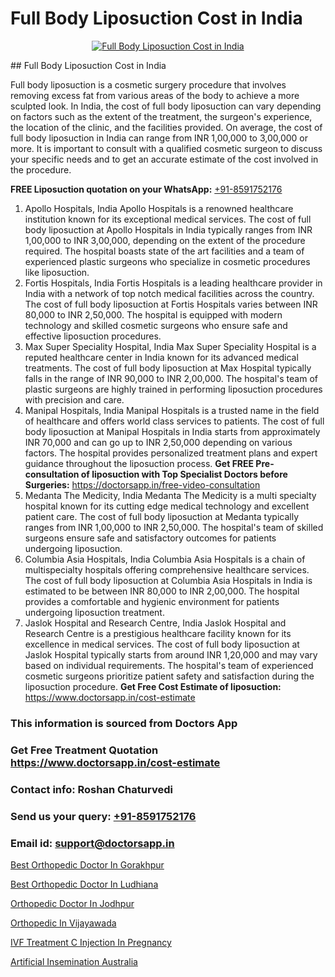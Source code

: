 # Full Body Liposuction Cost in India

<p align="center">
  <a href="null">
    <img src="null" alt="Full Body Liposuction Cost in India">
  </a>
</p>
## Full Body Liposuction Cost in India

Full body liposuction is a cosmetic surgery procedure that involves removing excess fat from various areas of the body to achieve a more sculpted look. In India, the cost of full body liposuction can vary depending on factors such as the extent of the treatment, the surgeon's experience, the location of the clinic, and the facilities provided. On average, the cost of full body liposuction in India can range from INR 1,00,000 to 3,00,000 or more. It is important to consult with a qualified cosmetic surgeon to discuss your specific needs and to get an accurate estimate of the cost involved in the procedure.

**FREE Liposuction quotation on your WhatsApp:**  [+91-8591752176](https://api.whatsapp.com/send?phone=8591752176)

1) Apollo Hospitals, India
Apollo Hospitals is a renowned healthcare institution known for its exceptional medical services. The cost of full body liposuction at Apollo Hospitals in India typically ranges from INR 1,00,000 to INR 3,00,000, depending on the extent of the procedure required. The hospital boasts state of the art facilities and a team of experienced plastic surgeons who specialize in cosmetic procedures like liposuction.
2) Fortis Hospitals, India
Fortis Hospitals is a leading healthcare provider in India with a network of top notch medical facilities across the country. The cost of full body liposuction at Fortis Hospitals varies between INR 80,000 to INR 2,50,000. The hospital is equipped with modern technology and skilled cosmetic surgeons who ensure safe and effective liposuction procedures.
3) Max Super Speciality Hospital, India
Max Super Speciality Hospital is a reputed healthcare center in India known for its advanced medical treatments. The cost of full body liposuction at Max Hospital typically falls in the range of INR 90,000 to INR 2,00,000. The hospital's team of plastic surgeons are highly trained in performing liposuction procedures with precision and care.
4) Manipal Hospitals, India
Manipal Hospitals is a trusted name in the field of healthcare and offers world class services to patients. The cost of full body liposuction at Manipal Hospitals in India starts from approximately INR 70,000 and can go up to INR 2,50,000 depending on various factors. The hospital provides personalized treatment plans and expert guidance throughout the liposuction process.
**Get FREE Pre-consultation of liposuction with Top Specialist Doctors before Surgeries:** https://doctorsapp.in/free-video-consultation
5) Medanta   The Medicity, India
Medanta   The Medicity is a multi specialty hospital known for its cutting edge medical technology and excellent patient care. The cost of full body liposuction at Medanta typically ranges from INR 1,00,000 to INR 2,50,000. The hospital's team of skilled surgeons ensure safe and satisfactory outcomes for patients undergoing liposuction.
6) Columbia Asia Hospitals, India
Columbia Asia Hospitals is a chain of multispecialty hospitals offering comprehensive healthcare services. The cost of full body liposuction at Columbia Asia Hospitals in India is estimated to be between INR 80,000 to INR 2,00,000. The hospital provides a comfortable and hygienic environment for patients undergoing liposuction treatment.
7) Jaslok Hospital and Research Centre, India
Jaslok Hospital and Research Centre is a prestigious healthcare facility known for its excellence in medical services. The cost of full body liposuction at Jaslok Hospital typically starts from around INR 1,20,000 and may vary based on individual requirements. The hospital's team of experienced cosmetic surgeons prioritize patient safety and satisfaction during the liposuction procedure.
**Get Free Cost Estimate of liposuction:** https://www.doctorsapp.in/cost-estimate

### This information is sourced from Doctors App 
### Get Free Treatment Quotation https://www.doctorsapp.in/cost-estimate
### Contact info: Roshan Chaturvedi 
### Send us your query: [+91-8591752176](https://api.whatsapp.com/send?phone=8591752176) 
### Email id: support@doctorsapp.in

[Best Orthopedic Doctor In Gorakhpur](https://www.linkedin.com/pulse/best-orthopedic-doctor-gorakhpur-knee-replacement-treatment-ufmqe?trackingId=h5iGI8QDYvjMxGvBnO%2BWDg%3D%3D&lipi=urn%3Ali%3Apage%3Ad_flagship3_company_admin%3B%2FMzkEXxJRqGf2zEVBOlEsA%3D%3D)

[Best Orthopedic Doctor In Ludhiana](https://www.linkedin.com/pulse/best-orthopedic-doctor-ludhiana-doctorsapp-dhaka-g1e3e?trackingId=qYOUKSX%2BSBkG2fPAj9zdzQ%3D%3D&lipi=urn%3Ali%3Apage%3Ad_flagship3_company_admin%3Bo%2BosOGJBSO63YocmsfjAZA%3D%3D)

[Orthopedic Doctor In Jodhpur](https://medium.com/@kushalrao10/orthopedic-doctor-in-jodhpur-98a7912bedca)

[Orthopedic In Vijayawada](https://medium.com/@kushalrao10/orthopedic-in-vijayawada-bd93abe283f4)

[IVF Treatment C Injection In Pregnancy](https://doctors-apps.github.io/doctorsapp/ivf-treatment-c-injection-in-pregnancy)

[Artificial Insemination Australia](https://doctors-apps.github.io/doctorsapp/artificial-insemination-australia)


